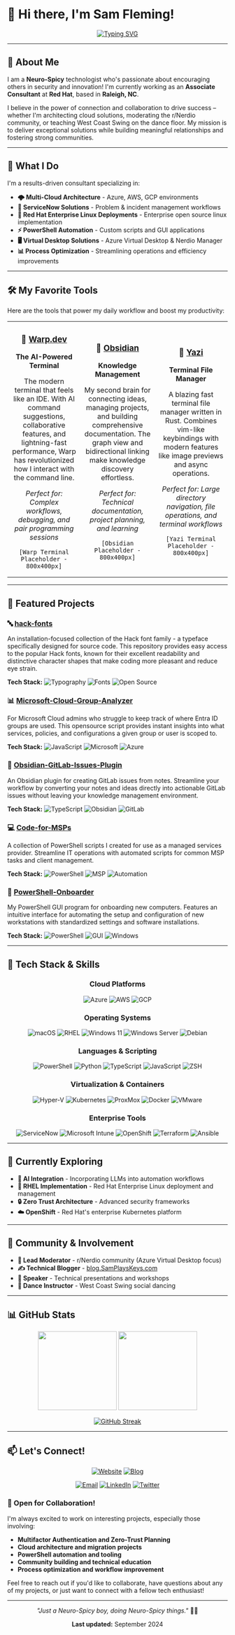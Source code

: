 # 👋 Hi there, I'm Sam Fleming!

<div align="center">

[![Typing SVG](https://readme-typing-svg.herokuapp.com?font=Fira+Code&weight=500&size=28&pause=600&color=2E8B57&center=true&vCenter=true&random=false&width=600&height=60&lines=Innovative+Consultant;Multi-Cloud+Engineer;PowerShell+Enthusiast;Community+Builder)](https://git.io/typing-svg)

</div>

---

## 🚀 About Me

I am a **Neuro-Spicy** technologist who's passionate about encouraging others in security and innovation! I'm currently working as an **Associate Consultant** at **Red Hat**, based in **Raleigh, NC**.

I believe in the power of connection and collaboration to drive success – whether I'm architecting cloud solutions, moderating the r/Nerdio community, or teaching West Coast Swing on the dance floor. My mission is to deliver exceptional solutions while building meaningful relationships and fostering strong communities.

---

## 💼 What I Do

I'm a results-driven consultant specializing in:

- **🌩️ Multi-Cloud Architecture** - Azure, AWS, GCP environments
- **🔧 ServiceNow Solutions** - Problem & incident management workflows  
- **🎩 Red Hat Enterprise Linux Deployments** - Enterprise open source linux implementation
- **⚡ PowerShell Automation** - Custom scripts and GUI applications
- **🖥️ Virtual Desktop Solutions** - Azure Virtual Desktop & Nerdio Manager
- **📊 Process Optimization** - Streamlining operations and efficiency improvements

---

## 🛠️ My Favorite Tools

Here are the tools that power my daily workflow and boost my productivity:

<table>
<tr>
<td width="33%" align="center">

### 🚀 [Warp.dev](https://warp.dev)
**The AI-Powered Terminal**

The modern terminal that feels like an IDE. With AI command suggestions, collaborative features, and lightning-fast performance, Warp has revolutionized how I interact with the command line.

*Perfect for: Complex workflows, debugging, and pair programming sessions*

```
[Warp Terminal Placeholder - 800x400px]
```

</td>
<td width="33%" align="center">

### 🧠 [Obsidian](https://obsidian.md)
**Knowledge Management**

My second brain for connecting ideas, managing projects, and building comprehensive documentation. The graph view and bidirectional linking make knowledge discovery effortless.

*Perfect for: Technical documentation, project planning, and learning*

```
[Obsidian Placeholder - 800x400px]
```

</td>
<td width="33%" align="center">

### 📁 [Yazi](https://yazi-rs.github.io/)
**Terminal File Manager**

A blazing fast terminal file manager written in Rust. Combines vim-like keybindings with modern features like image previews and async operations.

*Perfect for: Large directory navigation, file operations, and terminal workflows*

```
[Yazi Terminal Placeholder - 800x400px]
```

</td>
</tr>
</table>

---

## 🎯 Featured Projects

### 🔤 [hack-fonts](https://github.com/SamPlaysKeys/hack-fonts)
An installation-focused collection of the Hack font family - a typeface specifically designed for source code. This repository provides easy access to the popular Hack fonts, known for their excellent readability and distinctive character shapes that make coding more pleasant and reduce eye strain.

**Tech Stack:** ![Typography](https://img.shields.io/badge/-Typography-FF6B6B?style=flat) ![Fonts](https://img.shields.io/badge/-Fonts-4CAF50?style=flat) ![Open Source](https://img.shields.io/badge/-Open_Source-FFA500?style=flat)

### 📊 [Microsoft-Cloud-Group-Analyzer](https://github.com/SamPlaysKeys/Microsoft-Cloud-Group-Analyzer)
For Microsoft Cloud admins who struggle to keep track of where Entra ID groups are used. This opensource script provides instant insights into what services, policies, and configurations a given group or user is scoped to.

**Tech Stack:** ![JavaScript](https://img.shields.io/badge/-JavaScript-F7DF1E?style=flat&logo=javascript&logoColor=black) ![Microsoft](https://img.shields.io/badge/-Microsoft-0078D4?style=flat&logo=microsoft&logoColor=white) ![Azure](https://img.shields.io/badge/-Azure-0078D4?style=flat&logo=microsoftazure&logoColor=white)

### 📝 [Obsidian-GitLab-Issues-Plugin](https://github.com/SamPlaysKeys/Obsidian-Gitlab-Issues-Plugin)
An Obsidian plugin for creating GitLab issues from notes. Streamline your workflow by converting your notes and ideas directly into actionable GitLab issues without leaving your knowledge management environment.

**Tech Stack:** ![TypeScript](https://img.shields.io/badge/-TypeScript-3178C6?style=flat&logo=typescript&logoColor=white) ![Obsidian](https://img.shields.io/badge/-Obsidian-7C3AED?style=flat&logo=obsidian&logoColor=white) ![GitLab](https://img.shields.io/badge/-GitLab-FC6D26?style=flat&logo=gitlab&logoColor=white)

### 💻 [Code-for-MSPs](https://github.com/SamPlaysKeys/Code-for-MSPs)
A collection of PowerShell scripts I created for use as a managed services provider. Streamline IT operations with automated scripts for common MSP tasks and client management.

**Tech Stack:** ![PowerShell](https://img.shields.io/badge/-PowerShell-5391FE?style=flat&logo=powershell&logoColor=white) ![MSP](https://img.shields.io/badge/-MSP-0066CC?style=flat) ![Automation](https://img.shields.io/badge/-Automation-28A745?style=flat)

### 🔧 [PowerShell-Onboarder](https://github.com/SamPlaysKeys/Powershell-Onboarder)
My PowerShell GUI program for onboarding new computers. Features an intuitive interface for automating the setup and configuration of new workstations with standardized settings and software installations.

**Tech Stack:** ![PowerShell](https://img.shields.io/badge/-PowerShell-5391FE?style=flat&logo=powershell&logoColor=white) ![GUI](https://img.shields.io/badge/-GUI-FF9900?style=flat) ![Windows](https://img.shields.io/badge/-Windows-0078D6?style=flat&logo=windows&logoColor=white)

---

## 🔧 Tech Stack & Skills

<div align="center">

### Cloud Platforms
![Azure](https://img.shields.io/badge/-Azure-0078D4?style=for-the-badge&logo=microsoftazure&logoColor=white)
![AWS](https://img.shields.io/badge/-AWS-FF9900?style=for-the-badge&logo=amazonaws&logoColor=white)
![GCP](https://img.shields.io/badge/-Google_Cloud-4285F4?style=for-the-badge&logo=googlecloud&logoColor=white)

### Operating Systems
![macOS](https://img.shields.io/badge/-macOS-000000?style=for-the-badge&logo=apple&logoColor=white)
![RHEL](https://img.shields.io/badge/-RHEL-EE0000?style=for-the-badge&logo=redhat&logoColor=white)
![Windows 11](https://img.shields.io/badge/-Windows_11-0078D6?style=for-the-badge&logo=windows11&logoColor=white)
![Windows Server](https://img.shields.io/badge/-Windows_Server-0078D6?style=for-the-badge&logo=windows&logoColor=white)
![Debian](https://img.shields.io/badge/-Debian-A81D33?style=for-the-badge&logo=debian&logoColor=white)

### Languages & Scripting
![PowerShell](https://img.shields.io/badge/-PowerShell-5391FE?style=for-the-badge&logo=powershell&logoColor=white)
![Python](https://img.shields.io/badge/-Python-3776AB?style=for-the-badge&logo=python&logoColor=white)
![TypeScript](https://img.shields.io/badge/-TypeScript-3178C6?style=for-the-badge&logo=typescript&logoColor=white)
![JavaScript](https://img.shields.io/badge/-JavaScript-F7DF1E?style=for-the-badge&logo=javascript&logoColor=black)
![ZSH](https://img.shields.io/badge/-ZSH-F15A24?style=for-the-badge&logo=zsh&logoColor=white)

### Virtualization & Containers
![Hyper-V](https://img.shields.io/badge/-Hyper--V-0078D4?style=for-the-badge&logo=microsoft&logoColor=white)
![Kubernetes](https://img.shields.io/badge/-Kubernetes-326CE5?style=for-the-badge&logo=kubernetes&logoColor=white)
![ProxMox](https://img.shields.io/badge/-ProxMox-E57000?style=for-the-badge&logo=proxmox&logoColor=white)
![Docker](https://img.shields.io/badge/-Docker-2496ED?style=for-the-badge&logo=docker&logoColor=white)
![VMware](https://img.shields.io/badge/-VMware-607078?style=for-the-badge&logo=vmware&logoColor=white)

### Enterprise Tools
![ServiceNow](https://img.shields.io/badge/-ServiceNow-81B5A1?style=for-the-badge&logo=servicenow&logoColor=white)
![Microsoft Intune](https://img.shields.io/badge/-Microsoft_Intune-0078D4?style=for-the-badge&logo=microsoft&logoColor=white)
![OpenShift](https://img.shields.io/badge/-OpenShift-EE0000?style=for-the-badge&logo=redhatopenshift&logoColor=white)
![Terraform](https://img.shields.io/badge/-Terraform-623CE4?style=for-the-badge&logo=terraform&logoColor=white)
![Ansible](https://img.shields.io/badge/-Ansible-EE0000?style=for-the-badge&logo=ansible&logoColor=white)

</div>

---

## 🌱 Currently Exploring

- **🤖 AI Integration** - Incorporating LLMs into automation workflows
- **🐧 RHEL Implementation** - Red Hat Enterprise Linux deployment and management
- **🔒 Zero Trust Architecture** - Advanced security frameworks
- **☁️ OpenShift** - Red Hat's enterprise Kubernetes platform

---

## 🤝 Community & Involvement

- **🎯 Lead Moderator** - r/Nerdio community (Azure Virtual Desktop focus)
- **✍️ Technical Blogger** - [blog.SamPlaysKeys.com](https://blog.SamPlaysKeys.com)
- **🎤 Speaker** - Technical presentations and workshops
- **💃 Dance Instructor** - West Coast Swing social dancing

---

## 📊 GitHub Stats

<div align="center">

<img height="180em" src="https://github-readme-stats.vercel.app/api?username=SamPlaysKeys&show_icons=true&hide_border=true&count_private=true&theme=github_dark&bg_color=0d1117" />

<img height="180em" src="https://github-readme-stats.vercel.app/api/top-langs/?username=SamPlaysKeys&layout=compact&hide_border=true&theme=github_dark&bg_color=0d1117" />

</div>

<div align="center">

[![GitHub Streak](https://streak-stats.demolab.com/?user=SamPlaysKeys)](https://git.io/streak-stats)

</div>

---

## 📫 Let's Connect!

<div align="center">

[![Website](https://img.shields.io/badge/🌐_Website-SamPlaysKeys.com-blue?style=for-the-badge)](https://SamPlaysKeys.com)
[![Blog](https://img.shields.io/badge/📝_Blog-blog.SamPlaysKeys.com-green?style=for-the-badge)](https://blog.SamPlaysKeys.com)

[![Email](https://img.shields.io/badge/📧_Email-info@samplayskeys.com-red?style=for-the-badge)](mailto:info@samplayskeys.com)
[![LinkedIn](https://img.shields.io/badge/💼_LinkedIn-SamPlaysKeys-0077B5?style=for-the-badge&logo=linkedin)](https://linkedin.com/in/samplayskeys)
[![Twitter](https://img.shields.io/badge/🐦_Twitter-@SamPlaysKeys-1DA1F2?style=for-the-badge&logo=twitter&logoColor=white)](https://twitter.com/SamPlaysKeys)

</div>

### 🤝 Open for Collaboration!

I'm always excited to work on interesting projects, especially those involving:
- **Multifactor Authentication and Zero-Trust Planning**
- **Cloud architecture and migration projects**
- **PowerShell automation and tooling**
- **Community building and technical education**
- **Process optimization and workflow improvement**

Feel free to reach out if you'd like to collaborate, have questions about any of my projects, or just want to connect with a fellow tech enthusiast!

---

<div align="center">

*"Just a Neuro-Spicy boy, doing Neuro-Spicy things."* 🧠✨

**Last updated:** September 2024

</div>

<!-- 
Todo for future updates:
- Add screenshots for favorite tools section
- Update stats and project descriptions regularly
- Add new projects as they're created
- Update experience section with new roles
-->
